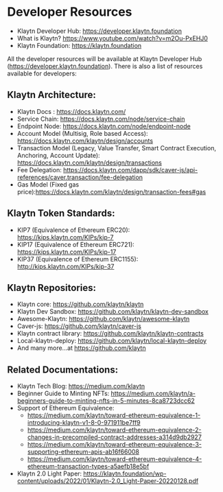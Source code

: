 # Developer Resources

* Klaytn Developer Hub: https://developer.klaytn.foundation
* What is Klaytn? https://www.youtube.com/watch?v=m2Ou-PxEHJ0
* Klaytn Foundation: https://klaytn.foundation

All the developer resources will be available at Klaytn Developer Hub (https://developer.klaytn.foundation). There is also a list of resources available for developers:

## Klaytn Architecture:
* Klaytn Docs : https://docs.klaytn.com/ 	
* Service Chain: https://docs.klaytn.com/node/service-chain
* Endpoint Node: https://docs.klaytn.com/node/endpoint-node
* Account Model (Multisig, Role based Access): https://docs.klaytn.com/klaytn/design/accounts
* Transaction Model (Legacy, Value Transfer, Smart Contract Execution, Anchoring, Account Update): https://docs.klaytn.com/klaytn/design/transactions
* Fee Delegation: https://docs.klaytn.com/dapp/sdk/caver-js/api-references/caver.transaction/fee-delegation
* Gas Model (Fixed gas price):https://docs.klaytn.com/klaytn/design/transaction-fees#gas 

## Klaytn Token Standards:
* KIP7 (Equivalence of Ethereum ERC20): https://kips.klaytn.com/KIPs/kip-7
*  KIP17 (Equivalence of Ethereum ERC721): https://kips.klaytn.com/KIPs/kip-17
* KIP37 (Equivalence of Ethereum ERC1155): http://kips.klaytn.com/KIPs/kip-37 

## Klaytn Repositories:
* Klaytn core: https://github.com/klaytn/klaytn
* Klaytn Dev Sandbox: https://github.com/klaytn/klaytn-dev-sandbox   
* Awesome-Klaytn: https://github.com/klaytn/awesome-klaytn  
* Caver-js: https://github.com/klaytn/caver-js
* Klaytn contract library: https://github.com/klaytn/klaytn-contracts   
* Local-klaytn-deploy: https://github.com/klaytn/local-klaytn-deploy   
* And many more...at https://github.com/klaytn 

## Related Documentations:
* Klaytn Tech Blog: https://medium.com/klaytn 
* Beginner Guide to Minting NFTs: https://medium.com/klaytn/a-beginners-guide-to-minting-nfts-in-5-minutes-8ca8723dcc62   
* Support of Ethereum Equivalence:
  * https://medium.com/klaytn/toward-ethereum-equivalence-1-introducing-klaytn-v1-8-0-971911be7ff9 
  * https://medium.com/klaytn/toward-ethereum-equivalence-2-changes-in-precompiled-contract-addresses-a314d9db2927 
  * https://medium.com/klaytn/toward-ethereum-equivalence-3-supporting-ethereum-apis-ab16f66008 
  * https://medium.com/klaytn/toward-ethereum-equivalence-4-ethereum-transaction-types-a5aefb18e5bf  	
* Klaytn 2.0 Light Paper: https://klaytn.foundation/wp-content/uploads/2022/01/Klaytn-2.0_Light-Paper-20220128.pdf 
